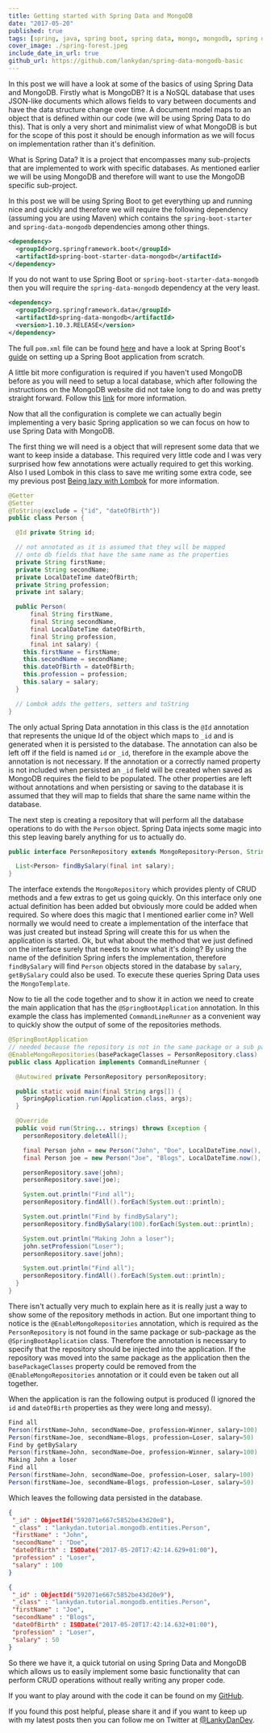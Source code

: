```yaml
---
title: Getting started with Spring Data and MongoDB
date: "2017-05-20"
published: true
tags: [spring, java, spring boot, spring data, mongo, mongodb, spring data mongodb]
cover_image: ./spring-forest.jpeg
include_date_in_url: true
github_url: https://github.com/lankydan/spring-data-mongodb-basic
---
```


In this post we will have a look at some of the basics of using Spring Data and MongoDB. Firstly what is MongoDB? It is a NoSQL database that uses JSON-like documents which allows fields to vary between documents and have the data structure change over time. A document model maps to an object that is defined within our code (we will be using Spring Data to do this). That is only a very short and minimalist view of what MongoDB is but for the scope of this post it should be enough information as we will focus on implementation rather than it's definition.

What is Spring Data? It is a project that encompasses many sub-projects that are implemented to work with specific databases. As mentioned earlier we will be using MongoDB and therefore will want to use the MongoDB specific sub-project.

In this post we will be using Spring Boot to get everything up and running nice and quickly and therefore we will require the following dependency (assuming you are using Maven) which contains the `spring-boot-starter` and `spring-data-mongodb` dependencies among other things.

```xml
<dependency>
  <groupId>org.springframework.boot</groupId>
  <artifactId>spring-boot-starter-data-mongodb</artifactId>
</dependency>
```

If you do not want to use Spring Boot or `spring-boot-starter-data-mongodb` then you will require the `spring-data-mongodb` dependency at the very least.

```xml
<dependency>
  <groupId>org.springframework.data</groupId>
  <artifactId>spring-data-mongodb</artifactId>
  <version>1.10.3.RELEASE</version>
</dependency>
```

The full `pom.xml` file can be found [here](https://github.com/lankydan/spring-data-mongodb-basic/blob/master/pom.xml) and have a look at Spring Boot's [guide](https://spring.io/guides/gs/spring-boot/) on setting up a Spring Boot application from scratch.

A little bit more configuration is required if you haven't used MongoDB before as you will need to setup a local database, which after following the instructions on the MongoDB website did not take long to do and was pretty straight forward. Follow this [link](https://docs.mongodb.com/manual/installation/) for more information.

Now that all the configuration is complete we can actually begin implementing a very basic Spring application so we can focus on how to use Spring Data with MongoDB.

The first thing we will need is a object that will represent some data that we want to keep inside a database. This required very little code and I was very surprised how few annotations were actually required to get this working. Also I used Lombok in this class to save me writing some extra code, see my previous post [Being lazy with Lombok](https://lankydanblog.com/2017/04/29/being-lazy-with-lombok/) for more information.

```java
@Getter
@Setter
@ToString(exclude = {"id", "dateOfBirth"})
public class Person {

  @Id private String id;

  // not annotated as it is assumed that they will be mapped
  // onto db fields that have the same name as the properties
  private String firstName;
  private String secondName;
  private LocalDateTime dateOfBirth;
  private String profession;
  private int salary;

  public Person(
      final String firstName,
      final String secondName,
      final LocalDateTime dateOfBirth,
      final String profession,
      final int salary) {
    this.firstName = firstName;
    this.secondName = secondName;
    this.dateOfBirth = dateOfBirth;
    this.profession = profession;
    this.salary = salary;
  }

  // Lombok adds the getters, setters and toString
}
```

The only actual Spring Data annotation in this class is the `@Id` annotation that represents the unique Id of the object which maps to `_id` and is generated when it is persisted to the database. The annotation can also be left off if the field is named `id` or `_id`, therefore in the example above the annotation is not necessary. If the annotation or a correctly named property is not included when persisted an `_id` field will be created when saved as MongoDB requires the field to be populated. The other properties are left without annotations and when persisting or saving to the database it is assumed that they will map to fields that share the same name within the database.

The next step is creating a repository that will perform all the database operations to do with the `Person` object. Spring Data injects some magic into this step leaving barely anything for us to actually do.

```java
public interface PersonRepository extends MongoRepository<Person, String> {

  List<Person> findBySalary(final int salary);
}
```

The interface extends the `MongoRepository` which provides plenty of CRUD methods and a few extras to get us going quickly. On this interface only one actual definition has been added but obviously more could be added when required. So where does this magic that I mentioned earlier come in? Well normally we would need to create a implementation of the interface that was just created but instead Spring will create this for us when the application is started. Ok, but what about the method that we just defined on the interface surely that needs to know what it's doing? By using the name of the definition Spring infers the implementation, therefore `findBySalary` will find `Person` objects stored in the database by `salary`, `getBySalary` could also be used. To execute these queries Spring Data uses the `MongoTemplate`.

Now to tie all the code together and to show it in action we need to create the main application that has the `@SpringBootApplication` annotation. In this example the class has implemented `CommandLineRunner` as a convenient way to quickly show the output of some of the repositories methods.

```java
@SpringBootApplication
// needed because the repository is not in the same package or a sub package of the SpringBootApplication
@EnableMongoRepositories(basePackageClasses = PersonRepository.class)
public class Application implements CommandLineRunner {

  @Autowired private PersonRepository personRepository;

  public static void main(final String args[]) {
    SpringApplication.run(Application.class, args);
  }

  @Override
  public void run(String... strings) throws Exception {
    personRepository.deleteAll();

    final Person john = new Person("John", "Doe", LocalDateTime.now(), "Winner", 100);
    final Person joe = new Person("Joe", "Blogs", LocalDateTime.now(), "Loser", 50);

    personRepository.save(john);
    personRepository.save(joe);

    System.out.println("Find all");
    personRepository.findAll().forEach(System.out::println);

    System.out.println("Find by findBySalary");
    personRepository.findBySalary(100).forEach(System.out::println);

    System.out.println("Making John a loser");
    john.setProfession("Loser");
    personRepository.save(john);

    System.out.println("Find all");
    personRepository.findAll().forEach(System.out::println);
  }
}
```

There isn't actually very much to explain here as it is really just a way to show some of the repository methods in action. But one important thing to notice is the `@EnableMongoRepositories` annotation, which is required as the `PersonRepository` is not found in the same package or sub-package as the `@SpringBootApplication` class. Therefore the annotation is necessary to specify that the repository should be injected into the application. If the repository was moved into the same package as the application then the `basePackageClasses` property could be removed from the `@EnableMongoRepositories` annotation or it could even be taken out all together.

When the application is ran the following output is produced (I ignored the `id` and `dateOfBirth` properties as they were long and messy).

```java
Find all
Person(firstName=John, secondName=Doe, profession=Winner, salary=100)
Person(firstName=Joe, secondName=Blogs, profession=Loser, salary=50)
Find by getBySalary
Person(firstName=John, secondName=Doe, profession=Winner, salary=100)
Making John a loser
Find all
Person(firstName=John, secondName=Doe, profession=Loser, salary=100)
Person(firstName=Joe, secondName=Blogs, profession=Loser, salary=50)
```

Which leaves the following data persisted in the database.

```json
{
 "_id" : ObjectId("592071e667c5852be43d20e8"),
 "_class" : "lankydan.tutorial.mongodb.entities.Person",
 "firstName" : "John",
 "secondName" : "Doe",
 "dateOfBirth" : ISODate("2017-05-20T17:42:14.629+01:00"),
 "profession" : "Loser",
 "salary" : 100
}

{
 "_id" : ObjectId("592071e667c5852be43d20e9"),
 "_class" : "lankydan.tutorial.mongodb.entities.Person",
 "firstName" : "Joe",
 "secondName" : "Blogs",
 "dateOfBirth" : ISODate("2017-05-20T17:42:14.632+01:00"),
 "profession" : "Loser",
 "salary" : 50
}
```

So there we have it, a quick tutorial on using Spring Data and MongoDB which allows us to easily implement some basic functionality that can perform CRUD operations without really writing any proper code.

If you want to play around with the code it can be found on my [GitHub](https://github.com/lankydan/spring-data-mongodb-basic).

If you found this post helpful, please share it and if you want to keep up with my latest posts then you can follow me on Twitter at [@LankyDanDev](https://twitter.com/LankyDanDev).